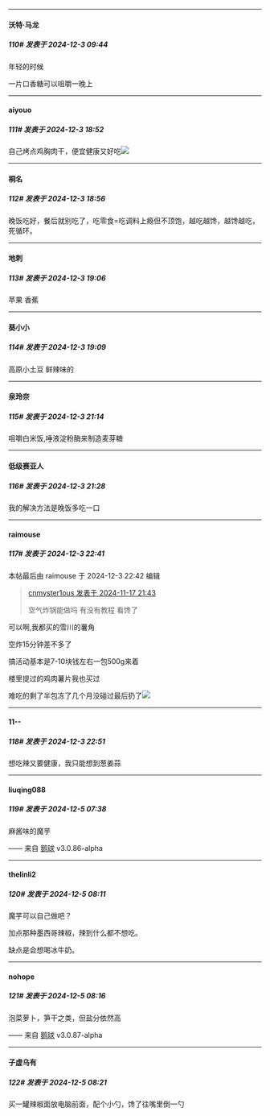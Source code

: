﻿
*****

####  沃特·马龙  
##### 110#       发表于 2024-12-3 09:44

年轻的时候 

一片口香糖可以咀嚼一晚上


*****

####  aiyouo  
##### 111#       发表于 2024-12-3 18:52

自己烤点鸡胸肉干，便宜健康又好吃<img src="https://static.saraba1st.com/image/smiley/face2017/067.png" referrerpolicy="no-referrer">


*****

####  桐名  
##### 112#       发表于 2024-12-3 18:56

晚饭吃好，餐后就别吃了，吃零食=吃调料上瘾但不顶饱，越吃越馋，越馋越吃，死循环。


*****

####  地刺  
##### 113#       发表于 2024-12-3 19:06

苹果 香蕉


*****

####  葵小小  
##### 114#       发表于 2024-12-3 19:09

高原小土豆 鲜辣味的


*****

####  泉玲奈  
##### 115#       发表于 2024-12-3 21:14

咀嚼白米饭,唾液淀粉酶来制造麦芽糖


*****

####  低级赛亚人  
##### 116#       发表于 2024-12-3 21:28

我的解决方法是晚饭多吃一口


*****

####  raimouse  
##### 117#       发表于 2024-12-3 22:41

 本帖最后由 raimouse 于 2024-12-3 22:42 编辑 
<blockquote><a href="httphttps://bbs.saraba1st.com/2b/forum.php?mod=redirect&amp;goto=findpost&amp;pid=66716810&amp;ptid=2207233" target="_blank">cnmyster1ous 发表于 2024-11-17 21:43</a>

空气炸锅能做吗 有没有教程 看馋了</blockquote>
可以啊,我都买的雪川的薯角

空炸15分钟差不多了

搞活动基本是7-10块钱左右一包500g来着

楼里提过的鸡肉薯片我也买过

难吃的剩了半包冻了几个月没碰过最后扔了<img src="https://static.saraba1st.com/image/smiley/face2017/067.png" referrerpolicy="no-referrer">


*****

####  11--  
##### 118#       发表于 2024-12-3 22:51

想吃辣又要健康，我只能想到葱姜蒜


*****

####  liuqing088  
##### 119#       发表于 2024-12-5 07:38

麻酱味的魔芋

—— 来自 [鹅球](https://www.pgyer.com/xfPejhuq) v3.0.86-alpha


*****

####  thelinli2  
##### 120#       发表于 2024-12-5 08:11

魔芋可以自己做吧？

加点那种墨西哥辣椒，辣到什么都不想吃。

缺点是会想喝冰牛奶。


*****

####  nohope  
##### 121#       发表于 2024-12-5 08:16

泡菜萝卜，笋干之类，但盐分依然高

—— 来自 [鹅球](https://www.pgyer.com/xfPejhuq) v3.0.87-alpha


*****

####  子虚乌有  
##### 122#       发表于 2024-12-5 08:21

买一罐辣椒面放电脑前面，配个小勺，馋了往嘴里倒一勺

